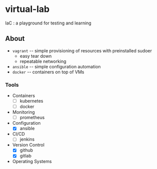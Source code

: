 # virtual-lab
IaC : a playground for testing and learning

## About

* `vagrant` -- simple provisioning of resources with preinstalled sudoer 
    * easy tear down
    * repeatable networking
* `ansible` -- simple configuration automation
* `docker` -- containers on top of VMs

### Tools

* Containers
    * [ ] kubernetes
    * [ ] docker
* Monitoring
    * [ ] prometheus
* Configuration
    * [x] ansible
* CI/CD 
    * [ ] jenkins
* Version Control
    * [x] github
    * [x] gitlab
* Operating Systems
